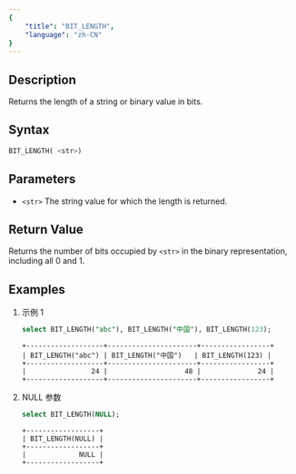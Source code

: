 ```yaml
---
{
    "title": "BIT_LENGTH",
    "language": "zh-CN"
}
---
```


## Description

Returns the length of a string or binary value in bits.

## Syntax
```sql
BIT_LENGTH( <str>)
```

## Parameters
- `<str>` The string value for which the length is returned.

## Return Value

Returns the number of bits occupied by `<str>` in the binary representation, including all 0 and 1.

## Examples
1. 示例 1
    ```sql
    select BIT_LENGTH("abc"), BIT_LENGTH("中国"), BIT_LENGTH(123);
    ```

    ```text
    +-------------------+----------------------+-----------------+
    | BIT_LENGTH("abc") | BIT_LENGTH("中国")   | BIT_LENGTH(123) |
    +-------------------+----------------------+-----------------+
    |                24 |                   48 |              24 |
    +-------------------+----------------------+-----------------+
    ```
2. NULL 参数
    ```sql
    select BIT_LENGTH(NULL);
    ```
    ```text
    +------------------+
    | BIT_LENGTH(NULL) |
    +------------------+
    |             NULL |
    +------------------+
    ```